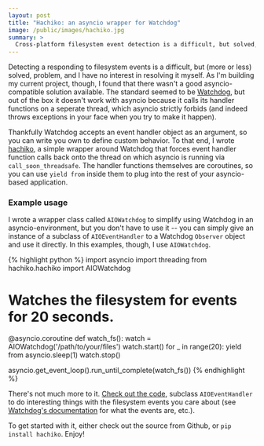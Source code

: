 ```yaml
---
layout: post
title: "Hachiko: an asyncio wrapper for Watchdog"
image: /public/images/hachiko.jpg
summary: >
  Cross-platform filesystem event detection is a difficult, but solved, problem. When I needed a solution for Python I quickly found Watchdog, but out of the box it doesn't work with asyncio. Hachiko is a lightweight wrapper around Watchdog that makes it and asyncio play nicely together.
---
```


Detecting a responding to filesystem events is a difficult, but (more or less) solved, problem, and I have no interest in resolving it myself. As I'm building my current project, though, I found that there wasn't a good asyncio-compatible solution available. The standard seemed to be [Watchdog](https://github.com/gorakhargosh/watchdog), but out of the box it doesn't work with asyncio because it calls its handler functions on a seperate thread, which asyncio strictly forbids (and indeed throws exceptions in your face when you try to make it happen).

Thankfully Watchdog accepts an event handler object as an argument, so you can write you own to define custom behavior. To that end, I wrote [hachiko](https://github.com/biesnecker/hachiko), a simple wrapper around Watchdog that forces event handler function calls back onto the thread on which asyncio is running via `call_soon_threadsafe`. The handler functions themselves are coroutines, so you can use `yield from` inside them to plug into the rest of your asyncio-based application.

### Example usage

I wrote a wrapper class called `AIOWatchdog` to simplify using Watchdog in an asyncio-environment, but you don't have to use it -- you can simply give an instance of a subclass of `AIOEventHandler` to a Watchdog `Observer` object and use it directly. In this examples, though, I use `AIOWatchdog`.

{% highlight python %}
import asyncio
import threading
from hachiko.hachiko import AIOWatchdog

# Watches the filesystem for events for 20 seconds.
@asyncio.coroutine
def watch_fs():
    watch = AIOWatchdog('/path/to/your/files')
    watch.start()
    for _ in range(20):
        yield from asyncio.sleep(1)
    watch.stop()

asyncio.get_event_loop().run_until_complete(watch_fs())
{% endhighlight %}

There's not much more to it. [Check out the code](https://github.com/biesnecker/hachiko/blob/master/hachiko/hachiko.py), subclass `AIOEventHandler` to do interesting things with the filesystem events you care about (see [Watchdog's documentation](https://pythonhosted.org/watchdog/api.html) for what the events are, etc.).

To get started with it, either check out the source from Github, or `pip install hachiko`. Enjoy!